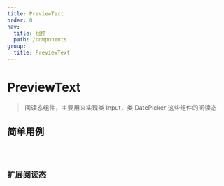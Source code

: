 ```yaml
---
title: PreviewText
order: 0
nav:
  title: 组件
  path: /components
group:
  title: PreviewText
---
```


# PreviewText

> 阅读态组件，主要用来实现类 Input，类 DatePicker 这些组件的阅读态

## 简单用例

<code src="./demo/index_1.tsx" />

## 扩展阅读态

<code src="./demo/index_2.tsx" />
